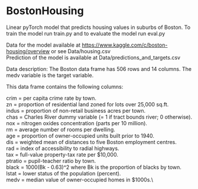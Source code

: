 # BostonHousing
Linear pyTorch model that predicts housing values in suburbs of Boston. To train the model run train.py and to evaluate the model run eval.py

Data for the model available at https://www.kaggle.com/c/boston-housing/overview or see Data/housing.csv\
Prediction of the model is available at Data/predictions_and_targets.csv

Data description: The Boston data frame has 506 rows and 14 columns. The medv variable is the target variable.

This data frame contains the following columns:

crim     = per capita crime rate by town.\
zn       = proportion of residential land zoned for lots over 25,000 sq.ft.\
indus    = proportion of non-retail business acres per town.\
chas     = Charles River dummy variable (= 1 if tract bounds river; 0 otherwise).\
nox      = nitrogen oxides concentration (parts per 10 million).\
rm       = average number of rooms per dwelling.\
age      = proportion of owner-occupied units built prior to 1940.\
dis      = weighted mean of distances to five Boston employment centres.\
rad      = index of accessibility to radial highways.\
tax      = full-value property-tax rate per \$10,000.\
ptratio  = pupil-teacher ratio by town.\
black    = 1000(Bk - 0.63)^2 where Bk is the proportion of blacks by town.\
lstat    = lower status of the population (percent).\
medv     = median value of owner-occupied homes in \$1000s.\
